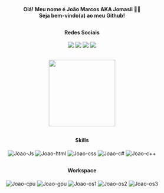 <div align="center"><b>Olá! Meu nome é João Marcos AKA Jomasii 👋🏽</b> </div>
<div align="center"><b>Seja bem-vindo(a) ao meu Github!</b> </div>

##
<div align="center"><b>Redes Sociais</b></div>

<br>

<div align ="center">
<a href="https://www.instagram.com.br/jomasii" target="_blank"><img src="https://img.shields.io/badge/Instagram-%23E4405F.svg?style=for-the-badge&logo=Instagram&logoColor=white" target="_blank"></a>
<a href="https://www.linkedin.com/in/jomasii/" target="_blank"><img src="https://img.shields.io/badge/linkedin-%230077B5.svg?style=for-the-badge&logo=linkedin&logoColor=white" target="_blank"></a>
<a href="https://steamcommunity.com/id/jomasii/" target="_blank"><img src="https://img.shields.io/badge/Steam-000000?style=for-the-badge&logo=steam&logoColor=white" target="_blank"></a>
<a href="https://music.youtube.com/playlist?list=PLlBDjAWIG-mP_UYWN3z88p1315FBLDbic" target="_blank"><img src="https://img.shields.io/badge/YouTube_Music-FF0000?style=for-the-badge&logo=youtube-music&logoColor=white" target="_blank"></a>
</div>

##
        
<div align="center">
    <img height="180em" src = "https://github-readme-stats.vercel.app/api?username=jomasii&show_icons=true&theme=dracula"/>
</div>

##
<div align="center"><b>Skills</b> </div>
<div align ="center" style="display: inline_block"><br>
    <img align="center" alt="Joao-Js" src="https://img.shields.io/badge/JavaScript-F7DF1E?style=for-the-badge&logo=javascript&logoColor=black">
    <img align="center" alt="Joao-html" src="https://img.shields.io/badge/html-%23E34F26.svg?style=for-the-badge&logo=html5&logoColor=white">
    <img align="center" alt="Joao-css" src="https://img.shields.io/badge/css-%231572B6.svg?style=for-the-badge&logo=css3&logoColor=white">
    <img align="center" alt="Joao-c#" src="https://img.shields.io/badge/c%23-%23239120.svg?style=for-the-badge&logo=csharp&logoColor=white">
    <img align="center" alt="Joao-c++" src="https://img.shields.io/badge/c++-%2300599c.svg?style=for-the-badge&logo=c%2B%2b&logoColor=white">
</div>

##

<div align="center"><b>Workspace</b> </div>

<div align ="center" style="display: inline_block"><br>
    <img align="center" alt="Joao-cpu" src="https://img.shields.io/badge/AMD-Ryzen_5_5600X-ED1C24?style=for-the-badge&logo=amd&logoColor=white">
    <img align="center" alt="Joao-gpu" src="https://img.shields.io/badge/NVIDIA-RTX_3070-76B900?style=for-the-badge&logo=nvidia&logoColor=white">
    <img align="center" alt="Joao-os1" src="https://img.shields.io/badge/Ubuntu-E95420?style=for-the-badge&logo=ubuntu&logoColor=white">
    <img align="center" alt="Joao-os2" src="https://img.shields.io/badge/manjaro-35BF5C?style=for-the-badge&logo=manjaro&logoColor=white">
    <img align="center" alt="Joao-os3" src="https://img.shields.io/badge/Windows-0078D6?style=for-the-badge&logo=windows&logoColor=white">
</div>

